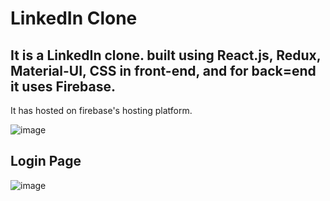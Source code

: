 # LinkedIn Clone

## It is a LinkedIn clone. built using React.js, Redux, Material-UI, CSS in front-end, and for back=end it uses Firebase.
It has hosted on firebase's hosting platform.

![image](https://user-images.githubusercontent.com/73797796/135116586-223cb37d-9f96-4b7e-880a-a6f81faf51b3.png)

## Login Page

![image](https://user-images.githubusercontent.com/73797796/135116697-31a3a0b5-63f6-4bd4-a8a4-e1d2c492e6ff.png)
